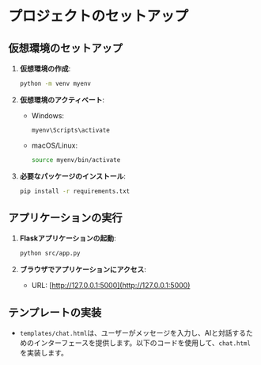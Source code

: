 # プロジェクトのセットアップ

## 仮想環境のセットアップ

1. **仮想環境の作成**:
   ```bash
   python -m venv myenv
   ```

2. **仮想環境のアクティベート**:
   - Windows:
     ```bash
     myenv\Scripts\activate
     ```
   - macOS/Linux:
     ```bash
     source myenv/bin/activate
     ```

3. **必要なパッケージのインストール**:
   ```bash
   pip install -r requirements.txt
   ```

## アプリケーションの実行

1. **Flaskアプリケーションの起動**:
   ```bash
   python src/app.py
   ```

2. **ブラウザでアプリケーションにアクセス**:
   - URL: [http://127.0.0.1:5000](http://127.0.0.1:5000)

## テンプレートの実装

- `templates/chat.html`は、ユーザーがメッセージを入力し、AIと対話するためのインターフェースを提供します。以下のコードを使用して、`chat.html`を実装します。
